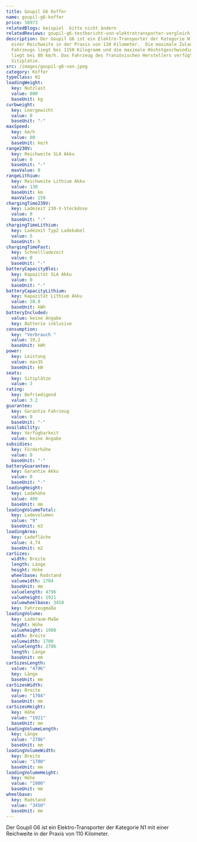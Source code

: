 ```yaml
---
title: Goupil G6 Koffer
name: goupil-g6-koffer
price: 58973
relatedBlogs: beispiel  bitte nicht ändern
relatedReviews: goupil-g6-testbericht-von-elektrotransporter-vergleich
description: Der Goupil G6 ist ein Elektro-Transporter der Kategorie N1 mit
  einer Reichweite in der Praxis von 110 Kilometer.  Die maximale Zuladung des
  Fahrzeugs liegt bei 1150 Kilogramm und die maximale Höchstgeschwindigkeit
  liegt bei 80 km/h. Das Fahrzeug des französischen Herstellers verfügt über 3
  Sitzplätze.
src: /images/goupil-g6-van.jpeg
category: Koffer
typeClass: N1
loadingWeight:
  key: Nutzlast
  value: 800
  baseUnit: kg
curbweight:
  key: Leergewicht
  value: 0
  baseUnit: "-"
maxSpeed:
  key: km/h
  value: 80
  baseUnit: km/h
range230V:
  key: Reichweite SLA Akku
  value: 0
  baseUnit: "-"
  maxValue: 0
rangeLithium:
  key: Reichweite Lithium Akku
  value: 130
  baseUnit: km
  maxValue: 150
chargingTime230V:
  key: Ladezeit 230-V-Steckdose
  value: 0
  baseUnit: "-"
chargingTimeLithium:
  key: Ladezeit Typ2 Ladekabel
  value: 5
  baseUnit: h
chargingTimeFast:
  key: Schnellladezeit
  value: 0
  baseUnit: "-"
batteryCapacityBlei:
  key: Kapazität SLA Akku
  value: 0
  baseUnit: "-"
batteryCapacityLithium:
  key: Kapazität Lithium Akku
  value: 28.8
  baseUnit: kWh
batteryIncluded:
  value: keine Angabe
  key: Batterie inklusive
consumption:
  key: "Verbrauch "
  value: 19,2
  baseUnit: kWh
power:
  key: Leistung
  value: max35
  baseUnit: kW
seats:
  key: Sitzplätze
  value: 3
rating:
  key: Befriedigend
  value: 3.2
guarantee:
  key: Garantie Fahrzeug
  value: 0
  baseUnit: "-"
availability:
  key: Verfügbarkeit
  value: keine Angabe
subsidies:
  key: Förderhöhe
  value: 0
  baseUnit: "-"
batteryGuarantee:
  key: Garantie Akku
  value: 0
  baseUnit: "-"
loadingHeight:
  key: Ladehöhe
  value: 400
  baseUnit: mm
loadingVolumeTotal:
  key: Ladevolumen
  value: "9"
  baseUnit: m3
loadingArea:
  key: Ladefläche
  value: 4,74
  baseUnit: m2
carSizes:
  width: Breite
  length: Länge
  height: Höhe
  wheelbase: Radstand
  valuewidth: 1704
  baseUnit: mm
  valuelength: 4796
  valueheight: 1921
  valuewheelbase: 3450
  key: Fahrzeugmaße
loadingVolume:
  key: Laderaum-Maße
  height: Höhe
  valueheight: 1900
  width: Breite
  valuewidth: 1700
  valuelength: 2786
  length: Länge
  baseUnit: mm
carSizesLength:
  value: "4796"
  key: Länge
  baseUnit: mm
carSizesWidth:
  key: Breite
  value: "1704"
  baseUnit: mm
carSizesHeight:
  key: Höhe
  value: "1921"
  baseUnit: mm
loadingVolumeLength:
  key: Länge
  value: "2786"
  baseUnit: mm
loadingVolumeWidth:
  key: Breite
  value: "1700"
  baseUnit: mm
loadingVolumeHeight:
  key: Höhe
  value: "1900"
  baseUnit: mm
wheelbase:
  key: Radstand
  value: "3450"
  baseUnit: mm
---
```

Der Goupil G6 ist ein Elektro-Transporter der Kategorie N1 mit einer Reichweite in der Praxis von 110 Kilometer.